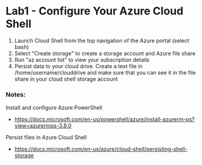 # Lab1 - Configure Your Azure Cloud Shell

1. Launch Cloud Shell from the top navigation of the Azure portal (select bash)
2. Select "Create storage" to create a storage account and Azure file share
3. Run "az account list" to view your subscription details
4. Persist data to your cloud drive. Create a text file in /home/username/clouddrive and make sure that you can see it in the file share in your cloud shell storage account


### Notes:

Install and configure Azure PowerShell
* https://docs.microsoft.com/en-us/powershell/azure/install-azurerm-ps?view=azurermps-3.8.0

Persist files in Azure Cloud Shell
* https://docs.microsoft.com/en-us/azure/cloud-shell/persisting-shell-storage
